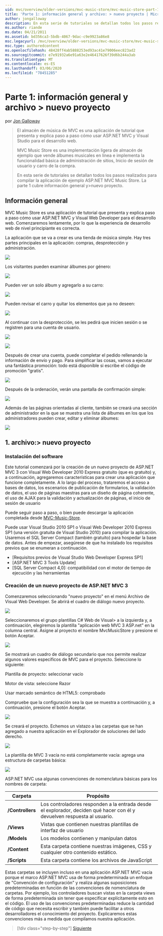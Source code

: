 ```yaml
---
uid: mvc/overview/older-versions/mvc-music-store/mvc-music-store-part-1
title: 'Parte 1: información general y archivo: > nuevo proyecto | Microsoft Docs'
author: jongalloway
description: En esta serie de tutoriales se detallan todos los pasos realizados para compilar la aplicación de ejemplo ASP.NET MVC Music Store. La parte 1 cubre información general y > nuevo proyecto.
ms.author: riande
ms.date: 04/21/2011
ms.assetid: bd356ca3-5bdb-4067-9dac-c9e9923a86e8
msc.legacyurl: /mvc/overview/older-versions/mvc-music-store/mvc-music-store-part-1
msc.type: authoredcontent
ms.openlocfilehash: 48428ff4ab5888253ed93ac41e79006eec823ad2
ms.sourcegitcommit: e7e91932a6e91a63e2e46417626f39d6b244a3ab
ms.translationtype: MT
ms.contentlocale: es-ES
ms.lasthandoff: 03/06/2020
ms.locfileid: "78451285"
---
```

# <a name="part-1-overview-and-file-new-project"></a>Parte 1: información general y archivo > nuevo proyecto

por [Jon Galloway](https://github.com/jongalloway)

> El almacén de música de MVC es una aplicación de tutorial que presenta y explica paso a paso cómo usar ASP.NET MVC y Visual Studio para el desarrollo web.  
>   
> MVC Music Store es una implementación ligera de almacén de ejemplo que vende álbumes musicales en línea e implementa la funcionalidad básica de administración de sitios, Inicio de sesión de usuario y carro de la compra.  
>   
> En esta serie de tutoriales se detallan todos los pasos realizados para compilar la aplicación de ejemplo ASP.NET MVC Music Store. La parte 1 cubre información general y&gt;nuevo proyecto.

## <a name="overview"></a>Información general

MVC Music Store es una aplicación de tutorial que presenta y explica paso a paso cómo usar ASP.NET MVC y Visual Web Developer para el desarrollo web. Comenzaremos lentamente, por lo que la experiencia de desarrollo web de nivel principiante es correcta.

La aplicación que se va a crear es una tienda de música simple. Hay tres partes principales en la aplicación: compras, desprotección y administración.

![](mvc-music-store-part-1/_static/image1.jpg)

Los visitantes pueden examinar álbumes por género:

![](mvc-music-store-part-1/_static/image2.jpg)

Pueden ver un solo álbum y agregarlo a su carro:

![](mvc-music-store-part-1/_static/image3.jpg)

Pueden revisar el carro y quitar los elementos que ya no deseen:

![](mvc-music-store-part-1/_static/image4.jpg)

Al continuar con la desprotección, se les pedirá que inicien sesión o se registren para una cuenta de usuario.

![](mvc-music-store-part-1/_static/image1.png)

![](mvc-music-store-part-1/_static/image2.png)

Después de crear una cuenta, puede completar el pedido rellenando la información de envío y pago. Para simplificar las cosas, vamos a ejecutar una fantástica promoción: todo está disponible si escribe el código de promoción "gratis".

![](mvc-music-store-part-1/_static/image5.jpg)

Después de la ordenación, verán una pantalla de confirmación simple:

![](mvc-music-store-part-1/_static/image6.jpg)

Además de las páginas orientadas al cliente, también se creará una sección de administrador en la que se muestra una lista de álbumes en los que los administradores pueden crear, editar y eliminar álbumes:

![](mvc-music-store-part-1/_static/image7.jpg)

## <a name="1-file--gt-new-project"></a>1. archivo:&gt; nuevo proyecto

### <a name="installing-the-software"></a>Instalación del software

Este tutorial comenzará por la creación de un nuevo proyecto de ASP.NET MVC 3 con Visual Web Developer 2010 Express gratuito (que es gratuito) y, a continuación, agregaremos características para crear una aplicación que funcione completamente. A lo largo del proceso, trataremos el acceso a bases de datos, los escenarios de publicación de formularios, la validación de datos, el uso de páginas maestras para un diseño de página coherente, el uso de AJAX para la validación y actualización de páginas, el inicio de sesión de usuario

Puede seguir paso a paso, o bien puede descargar la aplicación completada desde [MVC-Music-Store](https://github.com/evilDave/MVC-Music-Store).

Puede usar Visual Studio 2010 SP1 o Visual Web Developer 2010 Express SP1 (una versión gratuita de Visual Studio 2010) para compilar la aplicación. Usaremos el SQL Server Compact (también gratuito) para hospedar la base de datos. Antes de empezar, asegúrese de que ha instalado los requisitos previos que se enumeran a continuación.

- [Requisitos previos de Visual Studio Web Developer Express SP1]
- [ASP.NET MVC 3 Tools Update]
- [SQL Server Compact 4,0]: compatibilidad con el motor de tiempo de ejecución y las herramientas

### <a name="creating-a-new-aspnet-mvc-3-project"></a>Creación de un nuevo proyecto de ASP.NET MVC 3

Comenzaremos seleccionando "nuevo proyecto" en el menú Archivo de Visual Web Developer. Se abrirá el cuadro de diálogo nuevo proyecto.

![](mvc-music-store-part-1/_static/image5.png)

Seleccionaremos el grupo plantillas C# Web de Visual&gt; a la izquierda y, a continuación, elegiremos la plantilla "aplicación web MVC 3 ASP.net" en la columna central. Asigne al proyecto el nombre MvcMusicStore y presione el botón Aceptar.

![](mvc-music-store-part-1/_static/image8.jpg)

Se mostrará un cuadro de diálogo secundario que nos permite realizar algunos valores específicos de MVC para el proyecto. Seleccione lo siguiente:

Plantilla de proyecto: seleccionar vacío

Motor de vista: seleccione Razor

Usar marcado semántico de HTML5: comprobado

Compruebe que la configuración sea la que se muestra a continuación y, a continuación, presione el botón Aceptar.

![](mvc-music-store-part-1/_static/image9.jpg)

Se creará el proyecto. Echemos un vistazo a las carpetas que se han agregado a nuestra aplicación en el Explorador de soluciones del lado derecho.

![](mvc-music-store-part-1/_static/image10.jpg)

La plantilla de MVC 3 vacía no está completamente vacía: agrega una estructura de carpetas básica:

![](mvc-music-store-part-1/_static/image6.png)

ASP.NET MVC usa algunas convenciones de nomenclatura básicas para los nombres de carpeta:

| **Carpeta** | **Propósito** |
| --- | --- |
| **/Controllers** | Los controladores responden a la entrada desde el explorador, deciden qué hacer con él y devuelven respuesta al usuario. |
| **/Views** | Vistas que contienen nuestras plantillas de interfaz de usuario |
| **/Models** | Los modelos contienen y manipulan datos |
| **/Content** | Esta carpeta contiene nuestras imágenes, CSS y cualquier otro contenido estático. |
| **/Scripts** | Esta carpeta contiene los archivos de JavaScript |

Estas carpetas se incluyen incluso en una aplicación ASP.NET MVC vacía porque el marco ASP.NET MVC usa de forma predeterminada un enfoque de "Convención de configuración" y realiza algunas suposiciones predeterminadas en función de las convenciones de nomenclatura de carpetas. Por ejemplo, los controladores buscan vistas en la carpeta views de forma predeterminada sin tener que especificar explícitamente esto en el código. El uso de las convenciones predeterminadas reduce la cantidad de código que necesita escribir y también puede facilitar a otros desarrolladores el conocimiento del proyecto. Explicaremos estas convenciones más a medida que compilamos nuestra aplicación.

> [!div class="step-by-step"]
> [Siguiente](mvc-music-store-part-2.md)
